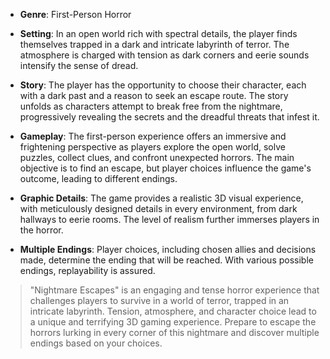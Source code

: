 - **Genre**: First-Person Horror

- **Setting**: In an open world rich with spectral details, the player finds themselves trapped in a dark and intricate labyrinth of terror. The atmosphere is charged with tension as dark corners and eerie sounds intensify the sense of dread.

- **Story**: The player has the opportunity to choose their character, each with a dark past and a reason to seek an escape route. The story unfolds as characters attempt to break free from the nightmare, progressively revealing the secrets and the dreadful threats that infest it.

- **Gameplay**: The first-person experience offers an immersive and frightening perspective as players explore the open world, solve puzzles, collect clues, and confront unexpected horrors. The main objective is to find an escape, but player choices influence the game's outcome, leading to different endings.

- **Graphic Details**: The game provides a realistic 3D visual experience, with meticulously designed details in every environment, from dark hallways to eerie rooms. The level of realism further immerses players in the horror.

- **Multiple Endings**: Player choices, including chosen allies and decisions made, determine the ending that will be reached. With various possible endings, replayability is assured.

> "Nightmare Escapes" is an engaging and tense horror experience that challenges players to survive in a world of terror, trapped in an intricate labyrinth. Tension, atmosphere, and character choice lead to a unique and terrifying 3D gaming experience. Prepare to escape the horrors lurking in every corner of this nightmare and discover multiple endings based on your choices.
